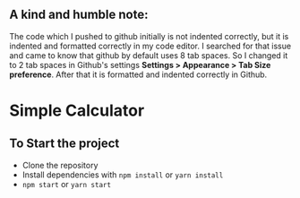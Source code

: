 ## A kind and humble note: 
The code which I pushed to github initially is not indented correctly, but it is indented and formatted correctly in my code editor. I searched for that issue and came to know that github by default uses 8 tab spaces. So I changed it to 2 tab spaces in Github's settings **Settings > Appearance > Tab Size preference**. After that it is formatted and indented correctly in Github.

# Simple Calculator

## To Start the project

* Clone the repository
* Install dependencies with `npm install` or `yarn install`
* `npm start` or `yarn start`